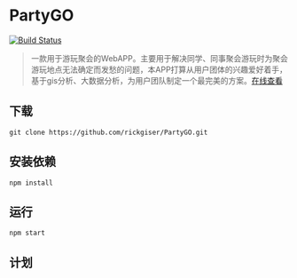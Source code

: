 # PartyGO
[![Build Status](https://travis-ci.org/rickgiser/PartyGO.svg?branch=master)](https://travis-ci.org/rickgiser/PartyGO)

> 一款用于游玩聚会的WebAPP。主要用于解决同学、同事聚会游玩时为聚会游玩地点无法确定而发愁的问题，本APP打算从用户团体的兴趣爱好着手，基于gis分析、大数据分析，为用户团队制定一个最完美的方案。[在线查看](http://47.95.247.202:8010/partyGo/#/)

## 下载
```
git clone https://github.com/rickgiser/PartyGO.git
```

## 安装依赖
```
npm install
```

## 运行
```
npm start
```

## 计划


